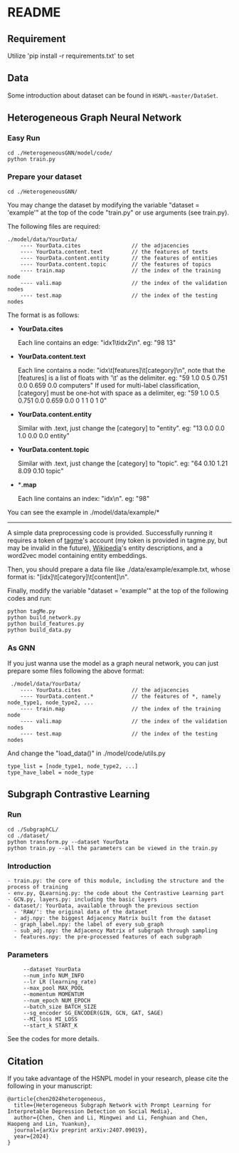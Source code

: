 # README

## Requirement
Utilize 'pip install -r requirements.txt' to set 

## Data
Some introduction about dataset can be found in `HSNPL-master/DataSet`.

## Heterogeneous Graph Neural Network

### Easy Run

```
cd ./HeterogeneousGNN/model/code/
python train.py
```

### Prepare your dataset

```
cd ./HeterogeneousGNN/
```

You may change the dataset by modifying the variable "dataset = 'example'" at the top of the code "train.py" or use arguments (see train.py). 

The following files are required:

    ./model/data/YourData/
        ---- YourData.cites                // the adjacencies
        ---- YourData.content.text         // the features of texts
        ---- YourData.content.entity       // the features of entities
        ---- YourData.content.topic        // the features of topics
        ---- train.map                     // the index of the training node
        ---- vali.map                      // the index of the validation nodes
        ---- test.map                      // the index of the testing nodes

The format is as follows:

- **YourData.cites**

  Each line contains an edge:     "idx1\tidx2\n".        eg: "98	13"

- **YourData.content.text**

  Each line contains a node:    "idx\t[features]\t[category]\n", note that the [features] is a list of floats with '\t' as the delimiter.      eg:    "59	1.0	0.5	0.751	0.0	0.659	0.0	computers"
  If used for multi-label classification,  [category] must be one-hot with space as a delimiter,       eg:   "59	1.0	0.5	0.751	0.0	0.659	0.0	0 1 1 0 1 0"

 - **YourData.content.entity**

   Similar with .text, just change the [category] to "entity".		eg: "13	0.0	0.0	1.0	0.0	0.0	entity"

 - **YourData.content.topic**

   Similar with .text, just change the [category] to "topic".		eg: "64	0.10	1.21	8.09	0.10	topic"

 - ***.map**

   Each line contains an index:     "idx\n".              eg:  "98"

You can see the example in ./model/data/example/*

----

A simple data preprocessing code is provided. Successfully running it requires a token of [tagme](https://sobigdata.d4science.org/web/tagme/tagme-help "TagMe")'s account  (my token is provided in tagme.py, but may be invalid in the future), [Wikipedia](https://dumps.wikimedia.org/ "WikiPedia")'s entity descriptions, and a word2vec model containing entity embeddings. 

Then, you should prepare a data file like ./data/example/example.txt, whose format is:         "[idx]\t[category]\t[content]\n". 

Finally, modify the variable "dataset = 'example'" at the top of the following codes and run:

```
python tagMe.py
python build_network.py
python build_features.py
python build_data.py
```

### As GNN

If you just wanna use the model as a graph neural network, you can just prepare some files following the above format:

     ./model/data/YourData/
        ---- YourData.cites                // the adjacencies
        ---- YourData.content.*            // the features of *, namely node_type1, node_type2, ...
        ---- train.map                     // the index of the training node
        ---- vali.map                      // the index of the validation nodes
        ---- test.map                      // the index of the testing nodes

And change the   "load_data()"  in ./model/code/utils.py

```
type_list = [node_type1, node_type2, ...]
type_have_label = node_type
```

## Subgraph Contrastive Learning

### Run

```
cd ./SubgraphCL/
cd ./dataset/ 
python transform.py --dataset YourData
python train.py --all the parameters can be viewed in the train.py
```
### Introduction
```
- train.py: the core of this module, including the structure and the process of training
- env.py, QLearning.py: the code about the Contrastive Learning part
- GCN.py, layers.py: including the basic layers
- dataset/: YourData, available through the previous section
  - 'RAW/': the original data of the dataset
  - adj.npy: the biggest Adjacency Matrix built from the dataset
  - graph_label.npy: the label of every sub_graph
  - sub_adj.npy: the Adjacency Matrix of subgraph through sampling
  - features.npy: the pre-processed features of each subgraph
```

### Parameters
````
     --dataset YourData
     --num_info NUM_INFO
     --lr LR (learning_rate)
     --max_pool MAX_POOL
     --momentum MOMENTUM
     --num_epoch NUM_EPOCH
     --batch_size BATCH_SIZE
     --sg_encoder SG_ENCODER(GIN, GCN, GAT, SAGE)
     --MI_loss MI_LOSS
     --start_k START_K
````

See the codes for more details.

## Citation
If you take advantage of the HSNPL model in your research, please cite the following in your manuscript:
```
@article{chen2024heterogeneous,
  title={Heterogeneous Subgraph Network with Prompt Learning for Interpretable Depression Detection on Social Media},
  author={Chen, Chen and Li, Mingwei and Li, Fenghuan and Chen, Haopeng and Lin, Yuankun},
  journal={arXiv preprint arXiv:2407.09019},
  year={2024}
}
```
